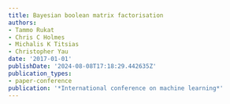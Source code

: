 ```yaml
---
title: Bayesian boolean matrix factorisation
authors:
- Tammo Rukat
- Chris C Holmes
- Michalis K Titsias
- Christopher Yau
date: '2017-01-01'
publishDate: '2024-08-08T17:18:29.442635Z'
publication_types:
- paper-conference
publication: '*International conference on machine learning*'
---
```

